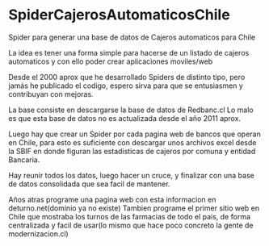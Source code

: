 SpiderCajerosAutomaticosChile
=============================

Spider para generar una base de datos de Cajeros automaticos para Chile

La idea es tener una forma simple para hacerse de un listado de cajeros automaticos y con ello poder crear aplicaciones moviles/web

Desde el 2000 aprox que he desarrollado Spiders de distinto tipo, pero jamás he publicado el codigo, espero sirva para que se entusiasmen y contribuyan con mejoras.

La base consiste en descargarse la base de datos de Redbanc.cl Lo malo es que esta base de datos no es actualizada desde el año 2011 aprox.

Luego hay que crear un Spider por cada pagina web de bancos que operan en Chile, para esto es suficiente con descargar unos archivos excel desde la SBIF en donde figuran las estadisticas de cajeros por comuna y entidad Bancaria.

Hay reunir todos los datos, luego hacer un cruce, y finalizar con una base de datos consolidada que sea facil de mantener.

Años atras programe una pagina web con esta informacion en deturno.net(dominio ya no existe)
Tambien programe el primer sitio web en Chile que mostraba los turnos de las farmacias de todo el pais, de forma centralizada y facil de usar(lo mismo que hace poco concreto la gente de modernizacion.cl)


